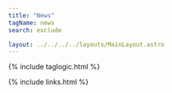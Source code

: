 ```yaml
---
title: "News"
tagName: news
search: exclude

layout: ../../../../layouts/MainLayout.astro
---
```


{% include taglogic.html %}

{% include links.html %}
